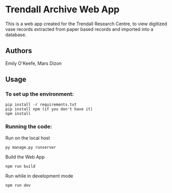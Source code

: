# Trendall Archive Web App
This is a web app created for the Trendall Research Centre, to view digitized vase 
records extracted from paper based records and imported into a database. 

## Authors
Emily O'Keefe, Mars Dizon

## Usage
### To set up the environment:
```
pip install -r requirements.txt
pip install npm (if you don't have it)
npm install
```

### Running the code:

Run on the local host
```
py manage.py runserver
```

Build the Web App
```
npm run build
```

Run while in development mode
```
npm run dev
```
